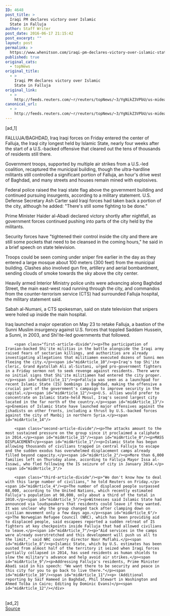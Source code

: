 ```yaml
---
ID: 4648
post_title: >
  Iraqi PM declares victory over Islamic
  State in Falluja
author: Staff Writer
post_date: 2016-06-17 21:15:42
post_excerpt: ""
layout: post
permalink: >
  https://www.whenitson.com/iraqi-pm-declares-victory-over-islamic-state-in-falluja/
published: true
original_cats:
  - topNews
original_title:
  - >
    Iraqi PM declares victory over Islamic
    State in Falluja
original_link:
  - >
    http://feeds.reuters.com/~r/reuters/topNews/~3/YgNikZ3VPbU/us-mideast-crisis-iraq-falluja-idUSKCN0Z30U5
canonical_url:
  - >
    http://feeds.reuters.com/~r/reuters/topNews/~3/YgNikZ3VPbU/us-mideast-crisis-iraq-falluja-idUSKCN0Z30U5
---
```

 [ad_1]
<br><div id="articleText">
<span id="midArticle_start"/>

<span id="midArticle_0"/><span class="focusParagraph" readability="7"><p><span class="articleLocation">FALLUJA/BAGHDAD, Iraq</span> Iraqi forces on Friday entered the center of Falluja, the Iraqi city longest held by Islamic State, nearly four weeks after the start of a U.S.-backed offensive that cleared out the tens of thousands of residents still there.</p></span><span id="midArticle_1"/><p>Government troops, supported by multiple air strikes from a U.S.-led coalition, recaptured the municipal building, though the ultra-hardline militants still controlled a significant portion of Falluja, an hour's drive west of Baghdad, and many streets and houses remain mined with explosives.</p><span id="midArticle_2"/><p>Federal police raised the Iraqi state flag above the government building and continued pursuing insurgents, according to a military statement. U.S. Defense Secretary Ash Carter said Iraqi forces had taken back a portion of the city, although he added: "There's still some fighting to be done." </p><span id="midArticle_3"/><p>Prime Minister Haider al-Abadi declared victory shortly after nightfall, as government forces continued pushing into parts of the city held by the militants.</p><span id="midArticle_4"/><p>Security forces have "tightened their control inside the city and there are still some pockets that need to be cleansed in the coming hours," he said in a brief speech on state television.</p><span id="midArticle_5"/><p>Troops could be seen coming under sniper fire earlier in the day as they entered a large mosque about 100 meters (300 feet) from the municipal building. Clashes also involved gun fire, artillery and aerial bombardment, sending clouds of smoke towards the sky above the city center.</p><span id="midArticle_6"/><p>Heavily armed Interior Ministry police units were advancing along Baghdad Street, the main east-west road running through the city, and commandos from the counter-terrorism service (CTS) had surrounded Falluja hospital, the military statement said.</p><span id="midArticle_7"/><p>Sabah al-Numani, a CTS spokesman, said on state television that snipers were holed up inside the main hospital.</p><span id="midArticle_8"/><p>Iraq launched a major operation on May 23 to retake Falluja, a bastion of the Sunni Muslim insurgency against U.S. forces that toppled Saddam Hussein, a Sunni, in 2003, and Shi'ite-led governments that followed.</p><span id="midArticle_9"/>
        
        <span class="first-article-divide"/><p>The participation of Iranian-backed Shi'ite militias in the battle alongside the Iraqi army raised fears of sectarian killings, and authorities are already investigating allegations that militiamen executed dozens of Sunni men fleeing the city.</p><span id="midArticle_10"/><p>Iraq's top Shi'ite cleric, Grand Ayatollah Ali al-Sistani, urged pro-government fighters in a Friday sermon not to seek revenge against residents. There were no initial signs that Shi'ite militiamen had entered the city proper.</p><span id="midArticle_11"/><p>Falluja was seen as a launchpad for recent Islamic State (IS) bombings in Baghdad, making the offensive a crucial part of the government's campaign to improve security in the capital.</p><span id="midArticle_12"/><p>U.S. allies would prefer to concentrate on Islamic State-held Mosul, Iraq's second largest city located in the far north of the country.</p><span id="midArticle_13"/><p>Enemies of Islamic State have launched major offensives against the jihadists on other fronts, including a thrust by U.S.-backed forces against the city of Manbij in northern Syria.</p><span id="midArticle_14"/>
        
        <span class="second-article-divide"/><p>The attacks amount to the most sustained pressure on the group since it proclaimed a caliphate in 2014.</p><span id="midArticle_15"/><span id="midArticle_0"/><p>MASS DISPLACEMENT</p><span id="midArticle_1"/><p>Islamic State has begun allowing thousands of civilians trapped in central Falluja to escape and the sudden exodus has overwhelmed displacement camps already filled beyond capacity.</p><span id="midArticle_2"/><p>More than 6,000 families left on Thursday alone, according to Falluja Mayor Issa al-Issawi, who fled following the IS seizure of city in January 2014.</p><span id="midArticle_3"/>
        
        <span class="third-article-divide"/><p>"We don't know how to deal with this large number of civilians," he told Reuters on Friday.</p><span id="midArticle_4"/><p>The number of displaced people surpassed 68,000, according to the United Nations, which recently estimated Falluja's population at 90,000, only about a third of the total in 2010.</p><span id="midArticle_5"/><p>Witnesses said Islamic State had announced via loudspeakers that residents could leave if they wanted. It was unclear why the group changed tack after clamping down on civilian movement only a few days ago.</p><span id="midArticle_6"/><p>The Norwegian Refugee Council (NRC), which has been providing aid to displaced people, said escapees reported a sudden retreat of IS fighters at key checkpoints inside Falluja that had allowed civilians to leave.</p><span id="midArticle_7"/><p>"Aid services in the camps were already overstretched and this development will push us all to the limit," said NRC country director Nasr Muflahi.</p><span id="midArticle_8"/><p>Islamic State, which by U.S. estimates has been ousted from almost half of the territory it seized when Iraqi forces partially collapsed in 2014, has used residents as human shields to slow the military's advance and help avoid air strikes.</p><span id="midArticle_9"/><p>Addressing Falluja's residents, Prime Minister Abadi said in his speech: "We want there to be security and peace in this city for you to go back to live there."</p><span id="midArticle_10"/><span id="midArticle_11"/><p> (Additional reporting by Saif Hameed in Baghdad, Phil Stewart in Washington and Ahmed Tolba in Cairo; Editing by Dominic Evans)</p><span id="midArticle_12"/></div>
<br>[ad_2]
<br><a href="http://feeds.reuters.com/~r/reuters/topNews/~3/YgNikZ3VPbU/us-mideast-crisis-iraq-falluja-idUSKCN0Z30U5">Source </a>